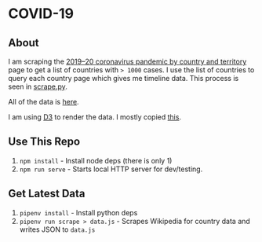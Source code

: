 # COVID-19

## About

I am scraping the [2019–20 coronavirus pandemic by country and territory
](https://en.wikipedia.org/wiki/2019%E2%80%9320_coronavirus_pandemic_by_country_and_territory) page to get a list of countries with `> 1000` cases. I use the list of countries to query each country page which gives me timeline data. This process is seen in [scrape.py](covid_19/scrape.py).

All of the data is [here](data.js).

I am using [D3](https://d3js.org/) to render the data. I mostly copied [this](https://observablehq.com/@d3/multi-line-chart).

## Use This Repo

1. `npm install` - Install node deps (there is only 1)
1. `npm run serve` - Starts local HTTP server for dev/testing.


## Get Latest Data

1. `pipenv install` - Install python deps
1. `pipenv run scrape > data.js` - Scrapes Wikipedia for country data and writes JSON to `data.js`
